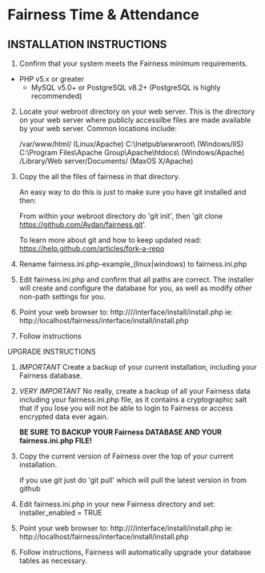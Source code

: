 Fairness Time & Attendance
==========================

INSTALLATION INSTRUCTIONS
-------------------------

1. Confirm that your system meets the Fairness minimum requirements.
  - PHP v5.x or greater
	- MySQL v5.0+ or PostgreSQL v8.2+ (PostgreSQL is highly recommended)

2. Locate your webroot directory on your web server. This is the directory on your web server where publicly accessilbe files are made available by your
web server. Common locations include:

	/var/www/html/ (Linux/Apache)
	C:\Inetpub\wwwroot\ (Windows/IIS)
	C:\Program Files\Apache Group\Apache\htdocs\ (Windows/Apache)
	/Library/Web server/Documents/ (MaxOS X/Apache)

3. Copy the all the files of fairness in that directory.

   An easy way to do this is just to make sure you have git installed and then:

   From within your webroot directory do 'git init', then 'git clone https://github.com/Aydan/fairness.git'.

   To learn more about git and how to keep updated read: https://help.github.com/articles/fork-a-repo

4. Rename fairness.ini.php-example_(linux|windows) to fairness.ini.php

5. Edit fairness.ini.php and confirm that all paths are correct. The installer will create and configure the database for you, as well as modify other non-path settings for you.

6. Point your web browser to: http://<web server address>/<fairness directory>/interface/install/install.php ie: http://localhost/fairness/interface/install/install.php

7. Follow instructions

UPGRADE INSTRUCTIONS

1. *IMPORTANT* Create a backup of your current installation, including your Fairness database.

2. *VERY IMPORTANT* No really, create a backup of all your Fairness data including your
   fairness.ini.php file, as it contains a cryptographic salt that if you lose you will
   not be able to login to Fairness or access encrypted data ever again.

   **BE SURE TO BACKUP YOUR Fairness DATABASE AND YOUR fairness.ini.php FILE!**

3. Copy the current version of Fairness over the top of your current installation.

   if you use git just do 'git pull' which will pull the latest version in from github

4. Edit fairness.ini.php in your new Fairness directory and set: installer_enabled = TRUE

5. Point your web browser to: http://<web server address>/<fairness directory>/interface/install/install.php ie: http://localhost/fairness/interface/install/install.php

6. Follow instructions, Fairness will automatically upgrade your database tables as necessary.
